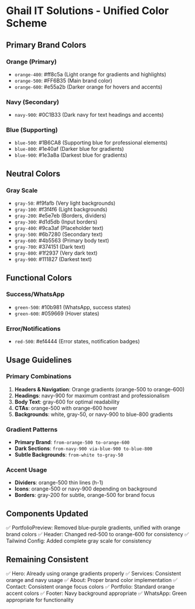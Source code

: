 # Ghail IT Solutions - Unified Color Scheme

## Primary Brand Colors

### Orange (Primary)
- `orange-400`: #ff8c5a (Light orange for gradients and highlights)
- `orange-500`: #FF6B35 (Main brand color)
- `orange-600`: #e55a2b (Darker orange for hovers and accents)

### Navy (Secondary)
- `navy-900`: #0C1B33 (Dark navy for text headings and accents)

### Blue (Supporting)
- `blue-500`: #1B6CA8 (Supporting blue for professional elements)
- `blue-800`: #1e40af (Darker blue for gradients)
- `blue-900`: #1e3a8a (Darkest blue for gradients)

## Neutral Colors

### Gray Scale
- `gray-50`: #f9fafb (Very light backgrounds)
- `gray-100`: #f3f4f6 (Light backgrounds)
- `gray-200`: #e5e7eb (Borders, dividers)
- `gray-300`: #d1d5db (Input borders)
- `gray-400`: #9ca3af (Placeholder text)
- `gray-500`: #6b7280 (Secondary text)
- `gray-600`: #4b5563 (Primary body text)
- `gray-700`: #374151 (Dark text)
- `gray-800`: #1f2937 (Very dark text)
- `gray-900`: #111827 (Darkest text)

## Functional Colors

### Success/WhatsApp
- `green-500`: #10b981 (WhatsApp, success states)
- `green-600`: #059669 (Hover states)

### Error/Notifications
- `red-500`: #ef4444 (Error states, notification badges)

## Usage Guidelines

### Primary Combinations
1. **Headers & Navigation**: Orange gradients (orange-500 to orange-600)
2. **Headings**: navy-900 for maximum contrast and professionalism
3. **Body Text**: gray-600 for optimal readability
4. **CTAs**: orange-500 with orange-600 hover
5. **Backgrounds**: white, gray-50, or navy-900 to blue-800 gradients

### Gradient Patterns
- **Primary Brand**: `from-orange-500 to-orange-600`
- **Dark Sections**: `from-navy-900 via-blue-900 to-blue-800`
- **Subtle Backgrounds**: `from-white to-gray-50`

### Accent Usage
- **Dividers**: orange-500 thin lines (h-1)
- **Icons**: orange-500 or navy-900 depending on background
- **Borders**: gray-200 for subtle, orange-500 for brand focus

## Components Updated
✅ PortfolioPreview: Removed blue-purple gradients, unified with orange brand colors
✅ Header: Changed red-500 to orange-600 for consistency
✅ Tailwind Config: Added complete gray scale for consistency

## Remaining Consistent
✅ Hero: Already using orange gradients properly
✅ Services: Consistent orange and navy usage
✅ About: Proper brand color implementation
✅ Contact: Consistent orange focus colors
✅ Portfolio: Standard orange accent colors
✅ Footer: Navy background appropriate
✅ WhatsApp: Green appropriate for functionality
